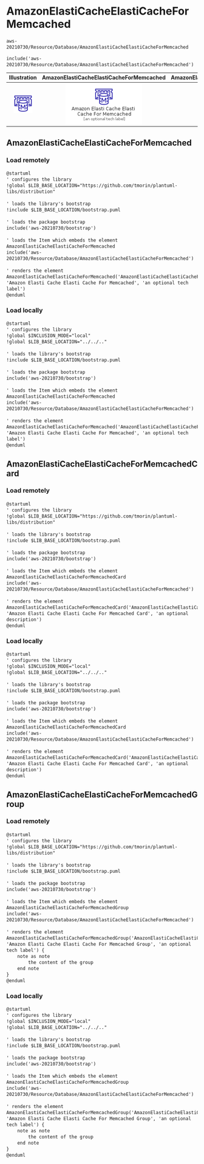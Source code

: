 # AmazonElastiCacheElastiCacheForMemcached


```text
aws-20210730/Resource/Database/AmazonElastiCacheElastiCacheForMemcached
```

```text
include('aws-20210730/Resource/Database/AmazonElastiCacheElastiCacheForMemcached')
```



| Illustration | AmazonElastiCacheElastiCacheForMemcached | AmazonElastiCacheElastiCacheForMemcachedCard | AmazonElastiCacheElastiCacheForMemcachedGroup |
| :---: | :---: | :---: | :---: |
| ![illustration for Illustration](../../../aws-20210730/Resource/Database/AmazonElastiCacheElastiCacheForMemcached.png) | ![illustration for AmazonElastiCacheElastiCacheForMemcached](../../../aws-20210730/Resource/Database/AmazonElastiCacheElastiCacheForMemcached.Local.png) | ![illustration for AmazonElastiCacheElastiCacheForMemcachedCard](../../../aws-20210730/Resource/Database/AmazonElastiCacheElastiCacheForMemcachedCard.Local.png) | ![illustration for AmazonElastiCacheElastiCacheForMemcachedGroup](../../../aws-20210730/Resource/Database/AmazonElastiCacheElastiCacheForMemcachedGroup.Local.png) |




## AmazonElastiCacheElastiCacheForMemcached

### Load remotely
```plantuml
@startuml
' configures the library
!global $LIB_BASE_LOCATION="https://github.com/tmorin/plantuml-libs/distribution"

' loads the library's bootstrap
!include $LIB_BASE_LOCATION/bootstrap.puml

' loads the package bootstrap
include('aws-20210730/bootstrap')

' loads the Item which embeds the element AmazonElastiCacheElastiCacheForMemcached
include('aws-20210730/Resource/Database/AmazonElastiCacheElastiCacheForMemcached')

' renders the element
AmazonElastiCacheElastiCacheForMemcached('AmazonElastiCacheElastiCacheForMemcached', 'Amazon Elasti Cache Elasti Cache For Memcached', 'an optional tech label')
@enduml
```

### Load locally
```plantuml
@startuml
' configures the library
!global $INCLUSION_MODE="local"
!global $LIB_BASE_LOCATION="../../.."

' loads the library's bootstrap
!include $LIB_BASE_LOCATION/bootstrap.puml

' loads the package bootstrap
include('aws-20210730/bootstrap')

' loads the Item which embeds the element AmazonElastiCacheElastiCacheForMemcached
include('aws-20210730/Resource/Database/AmazonElastiCacheElastiCacheForMemcached')

' renders the element
AmazonElastiCacheElastiCacheForMemcached('AmazonElastiCacheElastiCacheForMemcached', 'Amazon Elasti Cache Elasti Cache For Memcached', 'an optional tech label')
@enduml
```

## AmazonElastiCacheElastiCacheForMemcachedCard

### Load remotely
```plantuml
@startuml
' configures the library
!global $LIB_BASE_LOCATION="https://github.com/tmorin/plantuml-libs/distribution"

' loads the library's bootstrap
!include $LIB_BASE_LOCATION/bootstrap.puml

' loads the package bootstrap
include('aws-20210730/bootstrap')

' loads the Item which embeds the element AmazonElastiCacheElastiCacheForMemcachedCard
include('aws-20210730/Resource/Database/AmazonElastiCacheElastiCacheForMemcached')

' renders the element
AmazonElastiCacheElastiCacheForMemcachedCard('AmazonElastiCacheElastiCacheForMemcachedCard', 'Amazon Elasti Cache Elasti Cache For Memcached Card', 'an optional description')
@enduml
```

### Load locally
```plantuml
@startuml
' configures the library
!global $INCLUSION_MODE="local"
!global $LIB_BASE_LOCATION="../../.."

' loads the library's bootstrap
!include $LIB_BASE_LOCATION/bootstrap.puml

' loads the package bootstrap
include('aws-20210730/bootstrap')

' loads the Item which embeds the element AmazonElastiCacheElastiCacheForMemcachedCard
include('aws-20210730/Resource/Database/AmazonElastiCacheElastiCacheForMemcached')

' renders the element
AmazonElastiCacheElastiCacheForMemcachedCard('AmazonElastiCacheElastiCacheForMemcachedCard', 'Amazon Elasti Cache Elasti Cache For Memcached Card', 'an optional description')
@enduml
```

## AmazonElastiCacheElastiCacheForMemcachedGroup

### Load remotely
```plantuml
@startuml
' configures the library
!global $LIB_BASE_LOCATION="https://github.com/tmorin/plantuml-libs/distribution"

' loads the library's bootstrap
!include $LIB_BASE_LOCATION/bootstrap.puml

' loads the package bootstrap
include('aws-20210730/bootstrap')

' loads the Item which embeds the element AmazonElastiCacheElastiCacheForMemcachedGroup
include('aws-20210730/Resource/Database/AmazonElastiCacheElastiCacheForMemcached')

' renders the element
AmazonElastiCacheElastiCacheForMemcachedGroup('AmazonElastiCacheElastiCacheForMemcachedGroup', 'Amazon Elasti Cache Elasti Cache For Memcached Group', 'an optional tech label') {
    note as note
        the content of the group
    end note
}
@enduml
```

### Load locally
```plantuml
@startuml
' configures the library
!global $INCLUSION_MODE="local"
!global $LIB_BASE_LOCATION="../../.."

' loads the library's bootstrap
!include $LIB_BASE_LOCATION/bootstrap.puml

' loads the package bootstrap
include('aws-20210730/bootstrap')

' loads the Item which embeds the element AmazonElastiCacheElastiCacheForMemcachedGroup
include('aws-20210730/Resource/Database/AmazonElastiCacheElastiCacheForMemcached')

' renders the element
AmazonElastiCacheElastiCacheForMemcachedGroup('AmazonElastiCacheElastiCacheForMemcachedGroup', 'Amazon Elasti Cache Elasti Cache For Memcached Group', 'an optional tech label') {
    note as note
        the content of the group
    end note
}
@enduml
```

